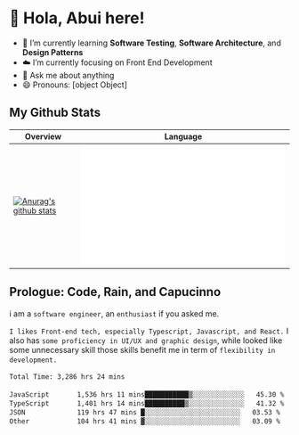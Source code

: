 # 👋 Hola, Abui here!

- 🌱 I’m currently learning **Software Testing**, **Software Architecture**, and **Design Patterns**
- ☁️ I’m currently focusing on Front End Development
- 💬 Ask me about anything
- 😄 Pronouns: [object Object]

## My Github Stats

| Overview | Language |
| --- | --- |
|[![Anurag's github stats](https://github-readme-stats.vercel.app/api?username=abui-am&count_private=true)](https://github.com/anuraghazra/github-readme-stats)|![Language](https://raw.githubusercontent.com/abui-am/stats/c6455f656dfce7acd3951e5ec5b25d72af0b2ee3/generated/languages.svg)|

## Prologue: Code, Rain, and Capucinno
i am a `software engineer`, an `enthusiast` if you asked me. 

`I likes Front-end tech, especially Typescript, Javascript, and React.` I also has `some proficiency in UI/UX and graphic design`, while looked like some unnecessary skill those skills benefit me in term of `flexibility in development.`


<!--START_SECTION:waka-->

```text
Total Time: 3,286 hrs 24 mins

JavaScript       1,536 hrs 11 mins███████████▒░░░░░░░░░░░░░   45.30 %
TypeScript       1,401 hrs 14 mins██████████▒░░░░░░░░░░░░░░   41.32 %
JSON             119 hrs 47 mins █░░░░░░░░░░░░░░░░░░░░░░░░   03.53 %
Other            104 hrs 41 mins ▓░░░░░░░░░░░░░░░░░░░░░░░░   03.09 %
```

<!--END_SECTION:waka-->
